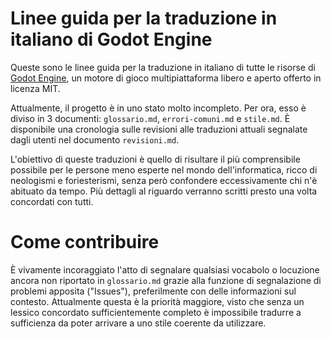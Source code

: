 # Linee guida per la traduzione in italiano di Godot Engine

Queste sono le linee guida per la traduzione in italiano di tutte le risorse di [Godot Engine](https://godotengine.org), un motore di gioco multipiattaforma libero e aperto offerto in licenza MIT.

Attualmente, il progetto è in uno stato molto incompleto. Per ora, esso è diviso in 3 documenti: `glossario.md`, `errori-comuni.md` e `stile.md`.
È disponibile una cronologia sulle revisioni alle traduzioni attuali segnalate dagli utenti nel documento `revisioni.md`.

L'obiettivo di queste traduzioni è quello di risultare il più comprensibile possibile per le persone meno esperte nel mondo dell'informatica, ricco di neologismi e foriesterismi, senza però confondere eccessivamente chi n'è abituato da tempo.
Più dettagli al riguardo verranno scritti presto una volta concordati con tutti.

# Come contribuire

È vivamente incoraggiato l'atto di segnalare qualsiasi vocabolo o locuzione ancora non riportato in `glossario.md` grazie alla funzione di segnalazione di problemi apposita ("Issues"), preferilmente con delle informazioni sul contesto.
Attualmente questa è la priorità maggiore, visto che senza un lessico concordato sufficientemente completo è impossibile tradurre a sufficienza da poter arrivare a uno stile coerente da utilizzare.
